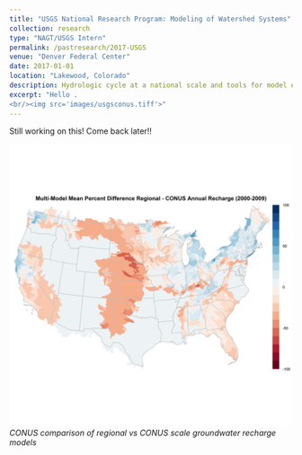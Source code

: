 ```yaml
---
title: "USGS National Research Program: Modeling of Watershed Systems"
collection: research
type: "NAGT/USGS Intern"
permalink: /pastresearch/2017-USGS
venue: "Denver Federal Center"
date: 2017-01-01
location: "Lakewood, Colorado"
description: Hydrologic cycle at a national scale and tools for model evaluation and improvement.
excerpt: "Hello .
<br/><img src='images/usgsconus.tiff'>"
---
```

Still working on this! Come back later!!

<!---
<h3> USGS National Research Program: Modeling of Watershed Systems Group</h3>
During the summer of 2017, I was nominated and received the [NAGT/USGS summer internship](https://nagt.org/nagt/students/usgs_field.html) which took place at the Denver Federal Center in Lakewood, Colorado. I completed investigations of representing the hydrologic cycle at a national scale as well as tools for model evaluation and improvement. I collected, processed, and identified CONUS scale recharge datasets that would better inform the National Hydrologic Model, specifically [Precipitation-Runoff Modeling System](https://wwwbrr.cr.usgs.gov/projects/SW_MoWS/PRMS.html)
--->


![](images/usgsconus.tiff)
*CONUS comparison of regional vs CONUS scale groundwater recharge models*
